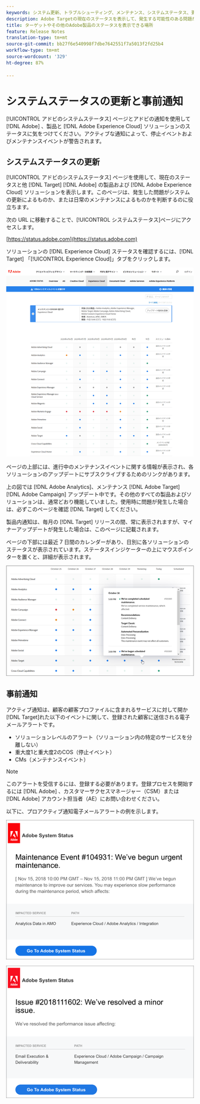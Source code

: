 ```yaml
---
keywords: システム更新、トラブルシューティング、メンテナンス、システムステータス、更新ステータス
description: Adobe Targetの現在のステータスを表示して、発生する可能性のある問題がシステムの更新または定期保守によるものかどうかを判断するのに役立ちます。
title: ターゲットやその他のAdobe製品のステータスを表示できる場所
feature: Release Notes
translation-type: tm+mt
source-git-commit: bb27f6e540998f7dbe7642551f7a5013f2fd25b4
workflow-type: tm+mt
source-wordcount: '329'
ht-degree: 87%

---
```



# システムステータスの更新と事前通知

[!UICONTROL アドビのシステムステータス] ページとアドビの通知を使用して [!DNL Adobe] 、製品と [!DNL Adobe Experience Cloud] ソリューションのステータスに気をつけてください。アクティブな通知によって、停止イベントおよびメンテナンスイベントが警告されます。

## システムステータスの更新

[!UICONTROL アドビのシステムステータス] ページを使用して、現在のステータスと他 [!DNL Target] [!DNL Adobe] の製品および [!DNL Adobe Experience Cloud] ソリューションを表示します。このページは、発生した問題がシステムの更新によるものか、または日常のメンテナンスによるものかを判断するのに役立ちます。

次の URL に移動することで、[!UICONTROL システムステータス]ページにアクセスします。

[https://status.adobe.com](https://status.adobe.com)

ソリューションの [!DNL Experience Cloud] ステータスを確認するには、[!DNL Target] 「[!UICONTROL Experience Cloud]」タブをクリックします。

![](assets/system_status.png)

ページの上部には、進行中のメンテナンスイベントに関する情報が表示され、各ソリューションのアップデートにサブスクライブするためのリンクがあります。

上の図では [!DNL Adobe Analytics]、メンテナンス [!DNL Adobe Target] [!DNL Adobe Campaign] アップデート中です。その他のすべての製品およびソリューションは、通常どおり機能していました。使用時に問題が発生した場合は、必ずこのページを確認 [!DNL Target] してください。

製品内通知は、毎月の [!DNL Target] リリースの間、常に表示されますが、マイナーアップデートが発生した場合は、このページに記載されます。

ページの下部には最近 7 日間のカレンダーがあり、日別に各ソリューションのステータスが表示されています。ステータスインジケーターの上にマウスポインターを置くと、詳細が表示されます。

![](assets/system_status_indicator.png)

## 事前通知

アクティブ通知は、顧客の顧客プロファイルに含まれるサービスに対して開か [!DNL Target]れた以下のイベントに関して、登録された顧客に送信される電子メールアラートです。

* ソリューションレベルのアラート（ソリューション内の特定のサービスを分離しない）
* 重大度1と重大度2のCOS（停止イベント）
* CMs（メンテナンスイベント）

>[!NOTE]
>
>このアラートを受信するには、登録する必要があります。登録プロセスを開始するには [!DNL Adobe] 、カスタマーサクセスマネージャー（CSM）または [!DNL Adobe] アカウント担当者（AE）にお問い合わせください。

以下に、プロアクティブ通知電子メールアラートの例を示します。

![Proactive 通知1](/help/r-release-notes/assets/proactive-notification-1.png)

![Proactive 通知2](/help/r-release-notes/assets/proactive-notification-2.png)